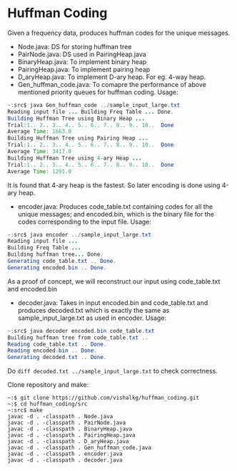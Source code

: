 # Huffman Coding
Given a frequency data, produces huffman codes for the unique messages.

* Node.java: DS for storing huffman tree
* PairNode.java: DS used in PairingHeap.java
* BinaryHeap.java: To implement binary heap
* PairingHeap.java: To implement pairing heap
* D_aryHeap.java: To implement D-ary heap. For eg. 4-way heap.
* Gen_huffman_code.java: To comapre the performance of above mentioned priority queues for huffman coding.
Usage:
```java
~:src$ java Gen_huffman_code ../sample_input_large.txt 
Reading input file ... Building Freq Table ... Done.
Building Huffman Tree using Binary Heap ... 
Trial:1.. 2.. 3.. 4.. 5.. 6.. 7.. 8.. 9.. 10..  Done
Average Time: 1663.0
Building Huffman Tree using Pairing Heap ... 
Trial:1.. 2.. 3.. 4.. 5.. 6.. 7.. 8.. 9.. 10..  Done
Average Time: 3417.0
Building Huffman Tree using 4-ary Heap ... 
Trial:1.. 2.. 3.. 4.. 5.. 6.. 7.. 8.. 9.. 10..  Done
Average Time: 1291.0
```

It is found that 4-ary heap is the fastest. So later encoding is done using 4-ary heap.

* encoder.java: Produces code_table.txt containing codes for all the unique messages; and encoded.bin, which is the binary file for the codes corresponding to the input file.
Usage:
```java
~:src$ java encoder ../sample_input_large.txt 
Reading input file ... 
Building Freq Table ... 
Building huffman tree... Done.
Generating code_table.txt .. Done.
Generating encoded.bin .. Done.
```

As a proof of concept, we will reconstruct our input using code_table.txt and encoded.bin

* decoder.java: Takes in input encoded.bin and code_table.txt and produces decoded.txt which is exactly the same as sample_input_large.txt as used in encoder.
Usage:
```java
~:src$ java decoder encoded.bin code_table.txt 
Building huffman tree from code_table.txt .. 
Reading code_table.txt .. Done.
Reading encoded.bin .. Done.
Generating decoded.txt .. Done.
```

Do `diff decoded.txt ../sample_input_large.txt` to check correctness.

Clone repository and make:
```
~:$ git clone https://github.com/vishalkg/huffman_coding.git
~:$ cd huffman_coding/src
~:src$ make
javac -d . -classpath . Node.java
javac -d . -classpath . PairNode.java
javac -d . -classpath . BinaryHeap.java
javac -d . -classpath . PairingHeap.java
javac -d . -classpath . D_aryHeap.java
javac -d . -classpath . Gen_huffman_code.java
javac -d . -classpath . encoder.java
javac -d . -classpath . decoder.java
```